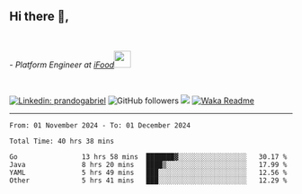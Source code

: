 <h2>Hi there  👋,</h2> </br>

<p><em>- Platform Engineer at <a href="https://www.ifood.com.br/">iFood</a><img src="https://media.giphy.com/media/WUlplcMpOCEmTGBtBW/giphy.gif" width="30"> 
</em></p></br>


[![Linkedin: prandogabriel](https://img.shields.io/badge/-prandogabriel-blue?style=flat-square&logo=Linkedin&logoColor=white&link=https://www.linkedin.com/in/prandogabriel/)](https://www.linkedin.com/in/prandogabriel)
![GitHub followers](https://img.shields.io/github/followers/prandogabriel?label=Follow&style=social)
![](https://visitor-badge.glitch.me/badge?page_id=prandogabriel.prandogabriel)
[![Waka Readme](https://github.com/prandogabriel/prandogabriel/actions/workflows/update-stats.yml.yml/badge.svg)](https://github.com/prandogabriel/prandogabriel/actions/workflows/update-stats.yml.yml)

---

<!--START_SECTION:waka-->

```golang
From: 01 November 2024 - To: 01 December 2024

Total Time: 40 hrs 38 mins

Go                13 hrs 58 mins  ███████▓░░░░░░░░░░░░░░░░░   30.17 %
Java              8 hrs 20 mins   ████▒░░░░░░░░░░░░░░░░░░░░   17.99 %
YAML              5 hrs 49 mins   ███░░░░░░░░░░░░░░░░░░░░░░   12.56 %
Other             5 hrs 41 mins   ███░░░░░░░░░░░░░░░░░░░░░░   12.29 %
```

<!--END_SECTION:waka-->
